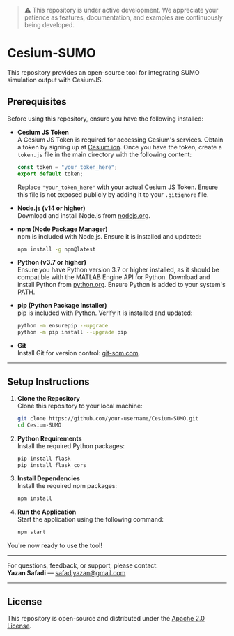 > ⚠️ This repository is under active development. We appreciate your patience as features, documentation, and examples are continuously being developed.

# Cesium-SUMO

This repository provides an open-source tool for integrating SUMO simulation output with CesiumJS.

## Prerequisites

Before using this repository, ensure you have the following installed:

- **Cesium JS Token**  
    A Cesium JS Token is required for accessing Cesium's services. Obtain a token by signing up at [Cesium ion](https://cesium.com/ion/). Once you have the token, create a `token.js` file in the main directory with the following content:  
    ```javascript
    const token = "your_token_here";
    export default token;
    ```
    Replace `"your_token_here"` with your actual Cesium JS Token. Ensure this file is not exposed publicly by adding it to your `.gitignore` file.

- **Node.js (v14 or higher)**  
    Download and install Node.js from [nodejs.org](https://nodejs.org/).

- **npm (Node Package Manager)**  
    npm is included with Node.js. Ensure it is installed and updated:  
    ```bash
    npm install -g npm@latest
    ```

- **Python (v3.7 or higher)**  
    Ensure you have Python version 3.7 or higher installed, as it should be compatible with the MATLAB Engine API for Python.
    Download and install Python from [python.org](https://www.python.org/). Ensure Python is added to your system's PATH.

- **pip (Python Package Installer)**  
    pip is included with Python. Verify it is installed and updated:  
    ```bash
    python -m ensurepip --upgrade
    python -m pip install --upgrade pip
    ```

- **Git**  
    Install Git for version control: [git-scm.com](https://git-scm.com/).

---

## Setup Instructions

1. **Clone the Repository**  
     Clone this repository to your local machine:  
     ```bash
     git clone https://github.com/your-username/Cesium-SUMO.git
     cd Cesium-SUMO
     ```

2. **Python Requirements**  
    Install the required Python packages:
    ```bash
    pip install flask
    pip install flask_cors
    ```

3. **Install Dependencies**  
     Install the required npm packages:  
     ```bash
     npm install
     ```

4. **Run the Application**  
     Start the application using the following command:  
     ```bash
     npm start
     ```

You're now ready to use the tool!

---

For questions, feedback, or support, please contact:  
**Yazan Safadi** — [safadiyazan@gmail.com](mailto:safadiyazan@gmail.com)

---

## License

This repository is open-source and distributed under the [Apache 2.0 License](LICENSE).
